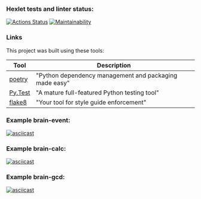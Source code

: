### Hexlet tests and linter status:
[![Actions Status](https://github.com/Vladimir-GN/python-project-49/actions/workflows/hexlet-check.yml/badge.svg)](https://github.com/Vladimir-GN/python-project-49/actions)
[![Maintainability](https://api.codeclimate.com/v1/badges/e6946d76c6e77c60fb77/maintainability)](https://codeclimate.com/github/Vladimir-GN/python-project-49/maintainability)

### Links

This project was built using these tools:

| Tool                                                                        | Description                                             |
|-----------------------------------------------------------------------------|---------------------------------------------------------|
| [poetry](https://python-poetry.org/)                                        | "Python dependency management and packaging made easy"  |
| [Py.Test](https://pytest.org)                                               | "A mature full-featured Python testing tool"            |
| [flake8](https://flake8.pycqa.org/)                                         | "Your tool for style guide enforcement" |

### Example brain-event:
[![asciicast](https://asciinema.org/a/cjXUvRfCofYjqouCz6ssZuyX0.svg)](https://asciinema.org/a/cjXUvRfCofYjqouCz6ssZuyX0)

### Example brain-calc:
[![asciicast](https://asciinema.org/a/zAxX64CHNpHUpMgMN4PDBQ3GD.svg)](https://asciinema.org/a/zAxX64CHNpHUpMgMN4PDBQ3GD)

### Example brain-gcd:
[![asciicast](https://asciinema.org/a/0WHJIU0eIGa1BroZpHspHSSrs.svg)](https://asciinema.org/a/0WHJIU0eIGa1BroZpHspHSSrs)
